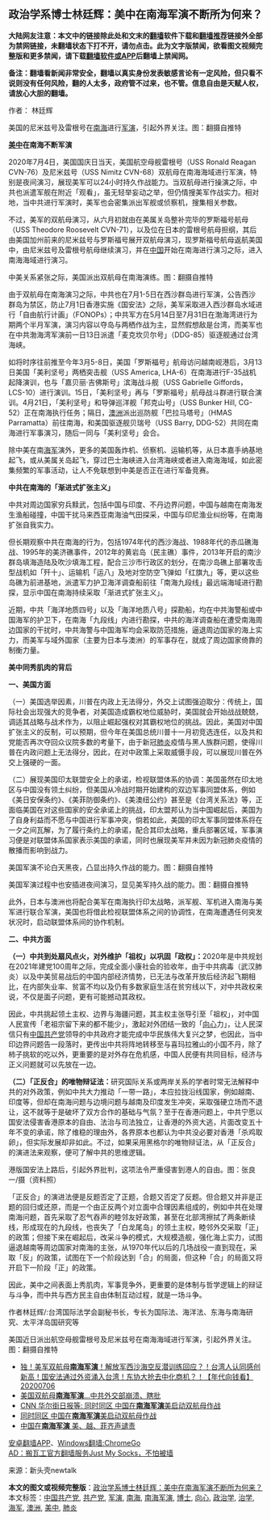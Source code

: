  <h2>政治学系博士林廷辉：美中在南海军演不断所为何来？</h2> <p class="notice"><b>大陆网友注意：本文中的链接除此处和文末的<a href="https://github.com/bannedbook/fanqiang" >翻墙</a>软件下载和<a href="https://github.com/killgcd/justmysocks/blob/master/README.md">翻墙推荐</a>链接外全部为禁网链接，未翻墙状态下打不开，请勿点击。此为文字版禁闻，欲看图文视频完整版和更多禁闻，请下载<a href="https://github.com/bannedbook/fanqiang">翻墙软件或APP</a>后翻墙上禁闻网。</p><p>备注：翻墙看新闻非常安全，翻墙以真实身份发表敏感言论有一定风险，但只看不说则没有任何风险，翻的人太多，政府管不过来，也不管。信息自由是天赋人权，请放心大胆的翻墙。</b></p>  <div class="entry"> <p>作者： 林廷辉</p> <p id="conimg">美国的尼米兹号及雷根号在<a href="https://www.bannedbook.org/bnews/tag/%e5%8d%97%e6%b5%b7/" class="st_tag internal_tag" rel="tag" title="标签 南海 下的日志">南海</a>进行<a href="https://www.bannedbook.org/bnews/tag/%e5%86%9b%e6%bc%94/" class="st_tag internal_tag" rel="tag" title="标签 军演 下的日志">军演</a>，引起外界关注。图：翻摄自推特</p> <p><strong><a href="https://www.bannedbook.org/bnews/tag/%e7%be%8e%e4%b8%ad/" class="st_tag internal_tag" rel="tag" title="标签 美中 下的日志">美中</a>在南海不断军演</strong></p> <p>2020年7月4日，美国国庆日当天，美国航空母舰雷根号（USS Ronald Reagan CVN-76）及尼米兹号（USS Nimitz CVN-68）双航母在南海海域进行军演，特别是夜间演习，展现美军可以24小时持久作战能力。当双航母进行操演之际，中共也派遣军舰在附近「观看」，虽无轻举妄动之举，但仍情搜美军作战实力。相对地，当中共进行军演时，美军也会密集派出军舰或侦察机，搜集相关参数。</p> <p>不过，美军的双航母演习，从六月初就由在美属关岛整补完毕的罗斯福号航母（USS Theodore Roosevelt CVN-71），以及位在日本的雷根号航母担纲，其后由美国加州前来的尼米兹号与罗斯福号展开双航母演习，现罗斯福号航母返航美国中，由尼米兹号及雷根号航母继续演习，并在<span class='wp_keywordlink_affiliate'><a href="https://www.bannedbook.org/" title="中国" target="_blank">中国</a></span>开始在南海进行演习之际，进入南海海域进行演习。</p> <p>中美关系紧张之际，美国派出双航母在南海演练。图：翻摄自推特</p> <p>由于双航母在南海演习之际，中共也在7月1-5日在西沙群岛进行军演，公告西沙群岛为禁区，防止7月1日香港实施《国安法》之际，美军采取进入西沙群岛水域进行「自由航行计画」（FONOPs）；中共军方在5月14日至7月31日在渤海湾进行为期两个半月军演，演习内容以夺岛与两栖作战为主，显然假想敌是台湾，而美军也在中共渤海湾军演前一日13日派遣「麦克坎贝尔号」（DDG-85）驱逐舰通过台湾海峡。</p>  <p>如将时序往前推至今年3月5-8日，美国「罗斯福号」航母访问越南岘港后，3月13日美国「美利坚号」两栖突击舰（USS America, LHA-6）在南海进行F-35战机起降演训，也与「嘉贝丽‧吉佛斯号」滨海战斗舰（USS Gabrielle Giffords，LCS-10）进行演训。15日，「美利坚号」再与「罗斯福号」航母战斗群进行联合演训。4月21日，「美利坚号」和导弹巡洋舰「邦克山号」（USS Bunker Hill, CG-52）正在南海执行任务；隔日，<a href="https://www.bannedbook.org/bnews/tag/%e6%be%b3%e6%b4%b2/" class="st_tag internal_tag" rel="tag" title="标签 澳洲 下的日志">澳洲</a>派出巡防舰「巴拉马塔号」（HMAS Parramatta）前往南海，和美国驱逐舰贝瑞号（USS Barry, DDG-52）共同在南海进行军事演习，随后一同与「美利坚号」会合。</p> <p>除中美在南<a href="https://www.bannedbook.org/bnews/tag/%e6%b5%b7%e5%86%9b/" class="st_tag internal_tag" rel="tag" title="标签 海军 下的日志">海军</a>演外，更多的美国轰炸机、侦察机、运输机等，从日本嘉手纳基地起飞，或从美属关岛起飞，穿过巴士海峡进入台湾海峡或者进入南海海域，如此密集频繁的军事活动，让人不免联想到中美是否正在进行军备竞赛。</p> <p><strong>中共在南海的「渐进式扩张主义」</strong></p> <p>中共对周边国家穷兵黩武，包括中国与印度、不丹边界问题，中国与越南在南海发生渔船碰撞，中国干扰马来西亚南海油气田探采，中国与印尼渔业纠纷等，在南海扩张自我实力。</p> <p>但长期观察中共在南海的行为，包括1974年代的西沙海战、1988年代的赤瓜礁海战、1995年的美济礁事件，2012年的黄岩岛（民主礁）事件，2013年开启的南沙群岛填海造陆及吹沙填海工程，配合三沙市行政区的划分，在南沙岛礁上部署攻击型战机如「歼十」、运输机「运八」及地对空防空飞弹如「红旗九」等，更以这些岛礁为前进基地，派遣军力护卫海洋调查船前往「南海九段线」最远端海域进行勘探，显示中国在南海持续采取「渐进式扩张主义」。</p> <p>近期，中共「海洋地质四号」以及「海洋地质八号」探勘船，均在中共海警船或中国海军的护卫下，在南海「九段线」内进行勘探，中共的海洋调查船在遭受南海周边国家的干扰时，中共海警与中国海军均会采取防范措施，逼退周边国家的海上实力，而美军与域外国家（主要为日本与澳洲）的军事存在，就成了周边国家倚靠的制衡力量。</p> <p><strong>美中同秀肌肉的背后</strong></p>  <p><strong>一、美国方面</strong></p> <p>（一）美国选举因素，川普在内政上无法得分，外交上试图强迫取分：传统上，国际社会出现强大的竞争者，对美国造成霸权地位威胁时，美国就会开始战战兢兢，调适其战略与战术作为，以阻止崛起强权对其霸权地位的挑战。因此，美国对中国扩张主义的反制，可以预期，但今年在美国总统川普十一月初竞选连任，以及共和党能否再次夺回众议院多数的考量下，由于新冠<a href="https://www.bannedbook.org/bnews/tag/%e8%82%ba%e7%82%8e/" class="st_tag internal_tag" rel="tag" title="标签 肺炎 下的日志">肺炎</a>疫情与黑人族群问题，使得川普在内政问题上无法得分，因此，在对中政策上采取威慑手段，可以展现川普在外交上强硬的一面。</p> <p>（二）展现美国印太联盟安全上的承诺，检视联盟体系的协调：美国虽然在印太地区与中国没有领土纠纷，但美国从冷战时期开始建构的双边军事同盟体系，例如《美日安保条约》、《美菲防御条约》、《美澳纽公约》甚至是《台湾关系法》等，正面临美国在对这些国家的安全承诺上的挑战，印太盟邦认为当中国崛起后，美国为了自身利益而不愿与中国进行军事冲突，倘若如此，美国的印太军事同盟体系将在一夕之间瓦解，为了履行条约上的承诺，配合其印太战略，重兵部署区域，军事演习便是对联盟体系国家表示美国的承诺，同时也展现美军并未因为新冠肺炎疫情的散播而影响到战力。</p> <p>美国军演不论白天黑夜，凸显出持久作战的能力。图：翻摄自推特</p> <p>美国军演过程中也安插进夜间演习，显见美军持久战的能力。图：翻摄自推特</p> <p>此外，日本与澳洲也将配合美军在南海执行印太战略，派军舰、军机进入南海与美军进行联合军演，美国也将借此检视联盟体系之间的协调性，在南海遭遇任何突发状况时，启动联盟体系间的协作机制。</p> <p><strong>二、中共方面</strong></p>  <p><strong>（一）中共到处扇风点火，对外维护「祖权」以巩固「政权」：</strong>2020年是中共规划在2021年建党100周年之际，完成全面小康社会的验收年，由于中共病毒（武汉肺炎）以及中美贸易战后的中国内部经济情势，已无法与改革开放后经济起飞期相比，在内部失业率、贫富不均以及仍有多数家庭生活在贫穷线以下，对中共政权来说，不仅是面子问题，更有可能撼动其政权。</p> <p>因此，中共挑起领土主权、边界与海疆问题，其主权主张导引至「祖权」，对中国人民宣传「老祖宗留下来的都不能少」，激起对外团结一致的「<a href="https://www.bannedbook.org/bnews/tag/%e5%90%91%e5%bf%83/" class="st_tag internal_tag" rel="tag" title="标签 向心 下的日志">向心</a>力」，让人民深信只有<a href="https://www.bannedbook.org/bnews/tag/%e4%b8%ad%e5%9b%bd%e5%85%b1%e4%ba%a7%e5%85%9a/" class="st_tag internal_tag" rel="tag" title="标签 中国共产党 下的日志">中国共产党</a>领导的中共政府才能完成中华民族伟大复兴之梦，也因此，当中印边界问题告一段落时，更传出中共将阵地转移至与喜玛拉雅山的小国不丹，除了柿子挑软的吃以外，更重要的是对外存在危机感，中国人民便有共同目标，经济与正义问题就可以先放在一边。</p> <p><strong>（二）「正反合」的唯物辩证法：</strong>研究国际关系或两岸关系的学者时常无法解释中共的对外政策，例如中共大力推动「一带一路」，本应拉拢沿线国家，例如越南、印度等，但却在南海问题与边境问题与越南及印度发生冲突，采取强硬立场而不退让，这不就等于是破坏了双方合作的基础与气氛？至于在香港问题上，中共宁愿以国安法侵害香港原本的自由、法治与司法独立，让香港的外资大逃，片面改变五十年不变的承诺，除了维稳的理由外，各界原本也都认为中共没必要对香港「杀鸡取卵」，但实际发展却非如此。不过，如果采用黑格尔的唯物辩证法，从「正反合」的演进法来观察，便可了解中共的思维逻辑。</p> <p>港版国安法上路后，引起外界批判，这项法令严重侵害到港人的自由。图：张良一/摄（资料照）</p> <p>「正反合」的演进法便是反题否定了正题，合题又否定了反题。但合题又并非是正题的回归或还原，而是一个由正反两个对立面中合理因素组成的，例如中共在处理南海问题，首先采取了忍气吞声的睦邻友好政策，甚至在北部湾擦拭了两条断续线，形成现在的九段线，也丧失了「白龙尾岛」的领土主权，睦邻外交采取「正」的政策；但接下来在崛起后，改采斗争的模式，大规模造舰，强化海上实力，试图逼退越南等周边国家对南海的主张，从1970年代以后的几场战役一直到现在，采取「反」的政策，试图在下一个阶段达到「合」的局面，但这种「合」的局面又将开启下一阶段「正」的政策。</p> <p>因此，美中之间表面上秀肌肉，军事竞争外，更重要的是体制与哲学逻辑上的辩证与斗争，而中共与西方民主自由体制互动过程，就是一场斗争。</p> <p>作者林廷辉/:台湾国际法学会副秘书长，专长为国际法、海洋法、东海与南海研究、太平洋岛国研究等</p>  <p>美国近日派出航空母舰雷根号及尼米兹号在南海海域进行军演，引起外界关注。图：翻摄自推特</p> <ul class='op-related-articles' title='相关阅读'> <li><a href='https://www.bannedbook.org/bnews/taiwannews/20200706/1356641.html' target='_blank'>独！美军双航母<b>南海军演</b>！解放军西沙海空反潜训练回应？！台湾人认同感创新高！国安法通过外资涌入台湾！东协大抢去中化商机？！【年代向钱看】20200706</a></li> <li><a href='https://www.bannedbook.org/bnews/cbnews/20200706/1356562.html' target='_blank'>美国双航母<b>南海军演</b>…中共外交部崩溃、瞎批</a></li> <li><a href='https://www.bannedbook.org/bnews/baitai/20200705/1355756.html' target='_blank'>CNN 华尔街日报等: 同时同区 中国在<b>南海军演</b>美启动双航母作战</a></li> <li><a href='https://www.bannedbook.org/bnews/baitai/20200704/1355615.html' target='_blank'>同时同区 中国在<b>南海军演</b>美启动双航母作战</a></li> <li><a href='https://www.bannedbook.org/bnews/ssgc/20200704/1355310.html' target='_blank'>中国在<b>南海军演</b>    美、越、菲齐声谴责</a></li> </ul> <div class="texttj"> <a href="https://github.com/bannedbook/fanqiang/wiki/%E7%A6%81%E9%97%BB%E7%BD%91%E5%AE%89%E5%8D%93%E7%BF%BB%E5%A2%99%E6%96%B0%E9%97%BBAPP" target="_blank">安卓翻墙APP</a>、<a href="https://github.com/bannedbook/fanqiang/wiki/Chrome%E4%B8%80%E9%94%AE%E7%BF%BB%E5%A2%99%E5%8C%85" target="_blank">Windows翻墙:ChromeGo</a><br/> <a href="https://github.com/killgcd/justmysocks/blob/master/README.md" target="_blank">AD：搬瓦工官方翻墙服务Just My Socks，不怕被墙</a> </div><p> 来源：新头壳newtalk </p><a name='sharetosocial'></a>         <div><b>本文的图文或视频完整版</b>：<a href='https://www.bannedbook.org/bnews/comments/20200708/1357268.html'>政治学系博士林廷辉：美中在南海军演不断所为何来？</a></div>  </div><!--END ENTRY--> <div class="postfooter"> <div>本文标签：<a href="https://www.bannedbook.org/bnews/tag/%e4%b8%ad%e5%9b%bd%e5%85%b1%e4%ba%a7%e5%85%9a/" rel="tag">中国共产党</a>, <a href="https://www.bannedbook.org/bnews/tag/%e5%85%b1%e4%ba%a7%e5%85%9a/" rel="tag">共产党</a>, <a href="https://www.bannedbook.org/bnews/tag/%e5%86%9b%e6%bc%94/" rel="tag">军演</a>, <a href="https://www.bannedbook.org/bnews/tag/%e5%8d%97%e6%b5%b7/" rel="tag">南海</a>, <a href="https://www.bannedbook.org/bnews/tag/%E5%8D%97%E6%B5%B7%E5%86%9B%E6%BC%94/" rel="tag">南海军演</a>, <a href="https://www.bannedbook.org/bnews/tag/%E5%8D%9A%E5%A3%AB/" rel="tag">博士</a>, <a href="https://www.bannedbook.org/bnews/tag/%e5%90%91%e5%bf%83/" rel="tag">向心</a>, <a href="https://www.bannedbook.org/bnews/tag/%e6%94%bf%e6%b2%bb%e5%ad%a6/" rel="tag">政治学</a>, <a href="https://www.bannedbook.org/bnews/tag/%E6%B2%BB%E5%AD%A6/" rel="tag">治学</a>, <a href="https://www.bannedbook.org/bnews/tag/%e6%b5%b7%e5%86%9b/" rel="tag">海军</a>, <a href="https://www.bannedbook.org/bnews/tag/%e6%be%b3%e6%b4%b2/" rel="tag">澳洲</a>, <a href="https://www.bannedbook.org/bnews/tag/%e7%be%8e%e4%b8%ad/" rel="tag">美中</a>, <a href="https://www.bannedbook.org/bnews/tag/%e8%82%ba%e7%82%8e/" rel="tag">肺炎</a></div>  </div><!--END POSTFOOTER--> 